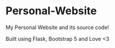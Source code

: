 # Personal-Website
My Personal Website and its source code!

Built using Flask, Bootstrap 5 and Love <3
